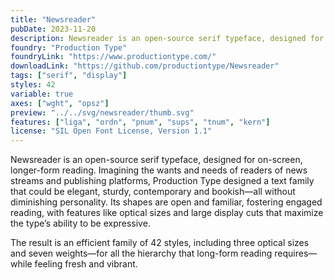 ```yaml
---
title: "Newsreader"
pubDate: 2023-11-20
description: Newsreader is an open-source serif typeface, designed for on-screen, longer-form reading. Imagining the wants and needs of readers of news streams and publishing platforms, Production Type designed a text family that could be elegant, sturdy, contemporary and bookish—all without diminishing personality. Its shapes are open and familiar, fostering engaged reading, with features like optical sizes and large display cuts that maximize the type’s ability to be expressive.
foundry: "Production Type"
foundryLink: "https://www.productiontype.com/"
downloadLink: "https://github.com/productiontype/Newsreader"
tags: ["serif", "display"]
styles: 42
variable: true
axes: ["wght", "opsz"]
preview: "../../svg/newsreader/thumb.svg"
features: ["liga", "ordn", "pnum", "sups", "tnum", "kern"]
license: "SIL Open Font License, Version 1.1"
---
```


Newsreader is an open-source serif typeface, designed for on-screen, longer-form reading. Imagining the wants and needs of readers of news streams and publishing platforms, Production Type designed a text family that could be elegant, sturdy, contemporary and bookish—all without diminishing personality. Its shapes are open and familiar, fostering engaged reading, with features like optical sizes and large display cuts that maximize the type’s ability to be expressive.

The result is an efficient family of 42 styles, including three optical sizes and seven weights—for all the hierarchy that long-form reading requires—while feeling fresh and vibrant.
